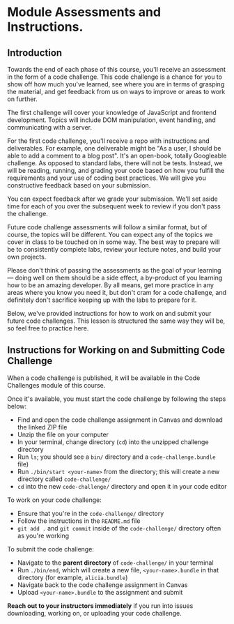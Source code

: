 # Module Assessments and Instructions.

## Introduction

Towards the end of each phase of this course, you'll receive an assessment in
the form of a code challenge. This code challenge is a chance for you to show
off how much you've learned, see where you are in terms of grasping the
material, and get feedback from us on ways to improve or areas to work on
further.

The first challenge will cover your knowledge of JavaScript and frontend
development. Topics will include DOM manipulation, event handling, and
communicating with a server.

For the first code challenge, you'll receive a repo with instructions and
deliverables. For example, one deliverable might be "As a user, I should be able
to add a comment to a blog post". It's an open-book, totally Googleable
challenge. As opposed to standard labs, there will not be tests. Instead, we
will be reading, running, and grading your code based on how you fulfill the
requirements and your use of coding best practices. We will give you
constructive feedback based on your submission.

You can expect feedback after we grade your submission. We'll set aside time for
each of you over the subsequent week to review if you don't pass the challenge.

Future code challenge assessments will follow a similar format, but of course,
the topics will be different. You can expect any of the topics we cover in class
to be touched on in some way. The best way to prepare will be to consistently
complete labs, review your lecture notes, and build your own projects.

Please don't think of passing the assessments as the goal of your learning —
doing well on them should be a side effect, a by-product of you learning how to
be an amazing developer. By all means, get more practice in any areas where you
know you need it, but don't cram for a code challenge, and definitely don't
sacrifice keeping up with the labs to prepare for it.

Below, we've provided instructions for how to work on and submit your future
code challenges. This lesson is structured the same way they will be, so feel
free to practice here.

## Instructions for Working on and Submitting Code Challenge

When a code challenge is published, it will be available in the Code Challenges
module of this course.

Once it's available, you must start the code challenge by following the steps
below:

- Find and open the code challenge assignment in Canvas and download the linked
  ZIP file
- Unzip the file on your computer
- In your terminal, change directory (`cd`) into the unzipped challenge
  directory
- Run `ls`; you should see a `bin/` directory and a `code-challenge.bundle`
  file)
- Run `./bin/start <your-name>` from the directory; this will create a new
  directory called `code-challenge/`
- `cd` into the new `code-challenge/` directory and open it in your code editor

To work on your code challenge:

- Ensure that you're in the `code-challenge/` directory
- Follow the instructions in the `README.md` file
- `git add .` and `git commit` inside of the `code-challenge/` directory often
  as you're working

To submit the code challenge:

- Navigate to the **parent directory** of `code-challenge/` in your terminal
- Run `./bin/end`, which will create a new file, `<your-name>.bundle` in that
  directory (for example, `alicia.bundle`)
- Navigate back to the code challenge assignment in Canvas
- Upload `<your-name>.bundle` to the assignment and submit

**Reach out to your instructors immediately** if you run into issues
downloading, working on, or uploading your code challenge.
